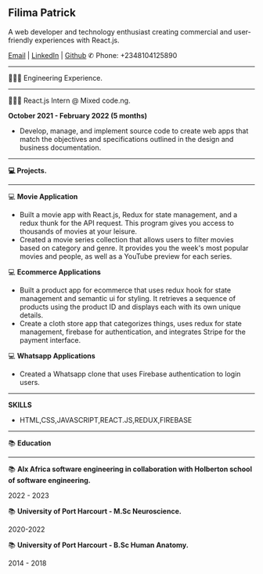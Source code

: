 ## Filima Patrick

A web developer and technology enthusiast creating commercial and user-friendly experiences with React.js.

[Email](filimapatrick@gmail.com) | [LinkedIn](https://www.linkedin.com/in/patrick-filima-91450817b/) | [Github](https://github.com/filimapatrick)
✆ Phone: +2348104125890

___

👩🏼‍💻 Engineering Experience.

___
👩🏼‍💻 React.js Intern @ Mixed code.ng.

**October 2021 - February 2022 (5 months)**

  + Develop, manage, and implement source code to create web apps  that match the objectives and specifications outlined in the design and business documentation.
 
 ___
   
  **💻 Projects.**
 ___
   
 💻 **Movie Application**

+ Built a movie app with React.js, Redux for state management, and a redux thunk for the API request. This program gives you access to thousands of movies at your leisure.
+ Created a movie series collection that allows users to filter movies based on category and genre. It provides you the week's most popular movies and people, as well as a YouTube preview for each series.

 💻 **Ecommerce Applications**
 
+ Built a product app for ecommerce that uses redux hook for state management and semantic ui for styling. It retrieves a sequence of products using the product ID and displays each with its own unique details.
+ Create a cloth store app that categorizes things, uses redux for state management, firebase for authentication, and integrates Stripe for the payment interface.


 💻  **Whatsapp Applications**
 +   Created a Whatsapp clone that uses Firebase authentication to login users.
 
 ___


**SKILLS**

+ HTML,CSS,JAVASCRIPT,REACT.JS,REDUX,FIREBASE
___



 📚 **Education**
___

📚 **Alx Africa software engineering in collaboration with Holberton school of software engineering.**

2022 - 2023

📚 **University of Port Harcourt - M.Sc Neuroscience.**

2020-2022

📚 **University of Port Harcourt - B.Sc Human Anatomy.**

2014 - 2018
